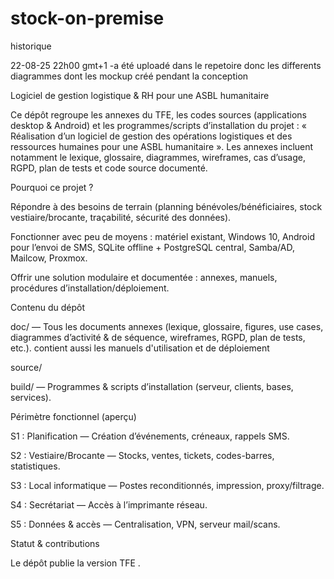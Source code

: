 # stock-on-premise

historique

22-08-25 22h00 gmt+1
-a été uploadé dans le repetoire donc les differents diagrammes dont les mockup créé pendant la conception


Logiciel de gestion logistique & RH pour une ASBL humanitaire

Ce dépôt regroupe les annexes du TFE, les codes sources (applications desktop & Android) et les programmes/scripts d’installation du projet : « Réalisation d’un logiciel de gestion des opérations logistiques et des ressources humaines pour une ASBL humanitaire ». Les annexes incluent notamment le lexique, glossaire, diagrammes, wireframes, cas d’usage, RGPD, plan de tests et code source documenté. 

Pourquoi ce projet ?

Répondre à des besoins de terrain (planning bénévoles/bénéficiaires, stock vestiaire/brocante, traçabilité, sécurité des données). 

Fonctionner avec peu de moyens : matériel existant, Windows 10, Android pour l’envoi de SMS, SQLite offline + PostgreSQL central, Samba/AD, Mailcow, Proxmox. 

Offrir une solution modulaire et documentée : annexes, manuels, procédures d’installation/déploiement. 

Contenu du dépôt

doc/ — Tous les documents annexes (lexique, glossaire, figures, use cases, diagrammes d’activité & de séquence, wireframes, RGPD, plan de tests, etc.). contient aussi les manuels d'utilisation et de déploiement

source/

build/ — Programmes & scripts d’installation (serveur, clients, bases, services). 


Périmètre fonctionnel (aperçu)

S1 : Planification — Création d’événements, créneaux, rappels SMS.

S2 : Vestiaire/Brocante — Stocks, ventes, tickets, codes-barres, statistiques.

S3 : Local informatique — Postes reconditionnés, impression, proxy/filtrage.

S4 : Secrétariat — Accès à l’imprimante réseau.

S5 : Données & accès — Centralisation, VPN, serveur mail/scans. 

 
Statut & contributions

Le dépôt publie la version TFE .
